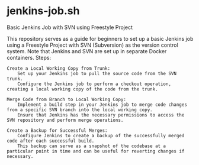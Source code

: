 # jenkins-job.sh

Basic Jenkins Job with SVN using Freestyle Project

This repository serves as a guide for beginners to set up a basic Jenkins job using a Freestyle Project with SVN (Subversion) as the version control system. Note that Jenkins and SVN are set up in separate Docker containers.
Steps:

    Create a Local Working Copy from Trunk:
        Set up your Jenkins job to pull the source code from the SVN trunk.
        Configure the Jenkins job to perform a checkout operation, creating a local working copy of the code from the trunk.

    Merge Code from Branch to Local Working Copy:
        Implement a build step in your Jenkins job to merge code changes from a specific SVN branch into the local working copy.
        Ensure that Jenkins has the necessary permissions to access the SVN repository and perform merge operations.

    Create a Backup for Successful Merges:
        Configure Jenkins to create a backup of the successfully merged code after each successful build.
        This backup can serve as a snapshot of the codebase at a particular point in time and can be useful for reverting changes if necessary.
